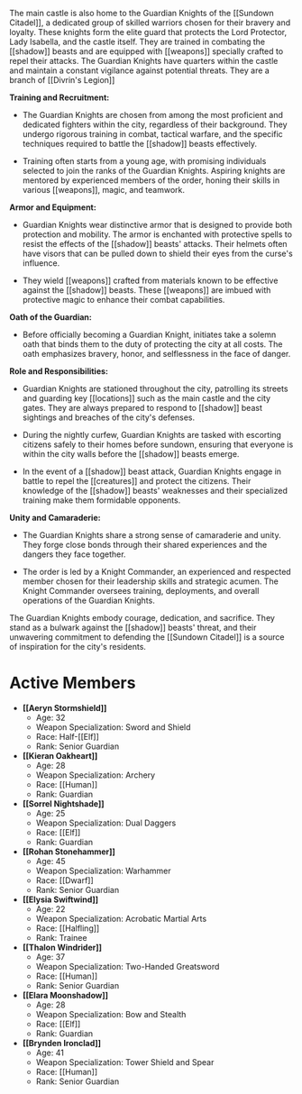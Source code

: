 The main castle is also home to the Guardian Knights of the [[Sundown Citadel]], a dedicated group of skilled warriors chosen for their bravery and loyalty. These knights form the elite guard that protects the Lord Protector, Lady Isabella, and the castle itself. They are trained in combating the [[shadow]] beasts and are equipped with [[weapons]] specially crafted to repel their attacks. The Guardian Knights have quarters within the castle and maintain a constant vigilance against potential threats.
They are a branch of [[Divrin's Legion]]



**Training and Recruitment:**
- The Guardian Knights are chosen from among the most proficient and dedicated fighters within the city, regardless of their background. They undergo rigorous training in combat, tactical warfare, and the specific techniques required to battle the [[shadow]] beasts effectively.

- Training often starts from a young age, with promising individuals selected to join the ranks of the Guardian Knights. Aspiring knights are mentored by experienced members of the order, honing their skills in various [[weapons]], magic, and teamwork.

**Armor and Equipment:**
- Guardian Knights wear distinctive armor that is designed to provide both protection and mobility. The armor is enchanted with protective spells to resist the effects of the [[shadow]] beasts' attacks. Their helmets often have visors that can be pulled down to shield their eyes from the curse's influence.

- They wield [[weapons]] crafted from materials known to be effective against the [[shadow]] beasts. These [[weapons]] are imbued with protective magic to enhance their combat capabilities.

**Oath of the Guardian:**
- Before officially becoming a Guardian Knight, initiates take a solemn oath that binds them to the duty of protecting the city at all costs. The oath emphasizes bravery, honor, and selflessness in the face of danger.

**Role and Responsibilities:**
- Guardian Knights are stationed throughout the city, patrolling its streets and guarding key [[locations]] such as the main castle and the city gates. They are always prepared to respond to [[shadow]] beast sightings and breaches of the city's defenses.

- During the nightly curfew, Guardian Knights are tasked with escorting citizens safely to their homes before sundown, ensuring that everyone is within the city walls before the [[shadow]] beasts emerge.

- In the event of a [[shadow]] beast attack, Guardian Knights engage in battle to repel the [[creatures]] and protect the citizens. Their knowledge of the [[shadow]] beasts' weaknesses and their specialized training make them formidable opponents.

**Unity and Camaraderie:**
- The Guardian Knights share a strong sense of camaraderie and unity. They forge close bonds through their shared experiences and the dangers they face together.

- The order is led by a Knight Commander, an experienced and respected member chosen for their leadership skills and strategic acumen. The Knight Commander oversees training, deployments, and overall operations of the Guardian Knights.

The Guardian Knights embody courage, dedication, and sacrifice. They stand as a bulwark against the [[shadow]] beasts' threat, and their unwavering commitment to defending the [[Sundown Citadel]] is a source of inspiration for the city's residents.

# Active Members
- **[[Aeryn Stormshield]]**
    - Age: 32
    - Weapon Specialization: Sword and Shield
    - Race: Half-[[Elf]]
    - Rank: Senior Guardian
- **[[Kieran Oakheart]]**
    - Age: 28
    - Weapon Specialization: Archery
    - Race: [[Human]]
    - Rank: Guardian
-  **[[Sorrel Nightshade]]**
    - Age: 25
    - Weapon Specialization: Dual Daggers
    - Race: [[Elf]]
    - Rank: Guardian
- **[[Rohan Stonehammer]]**
    - Age: 45
    - Weapon Specialization: Warhammer
    - Race: [[Dwarf]]
    - Rank: Senior Guardian
- **[[Elysia Swiftwind]]**
    - Age: 22
    - Weapon Specialization: Acrobatic Martial Arts
    - Race: [[Halfling]]
    - Rank: Trainee
- **[[Thalon Windrider]]**
    - Age: 37
    - Weapon Specialization: Two-Handed Greatsword
    - Race: [[Human]]
    - Rank: Senior Guardian
- **[[Elara Moonshadow]]**
    - Age: 28
    - Weapon Specialization: Bow and Stealth
    - Race: [[Elf]]
    - Rank: Guardian
- **[[Brynden Ironclad]]**
    - Age: 41
    - Weapon Specialization: Tower Shield and Spear
    - Race: [[Human]]
    - Rank: Senior Guardian